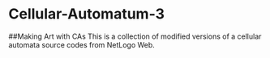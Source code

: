 # Cellular-Automatum-3

##Making Art with CAs
This is a collection of modified versions of a cellular automata source codes from NetLogo Web. 
